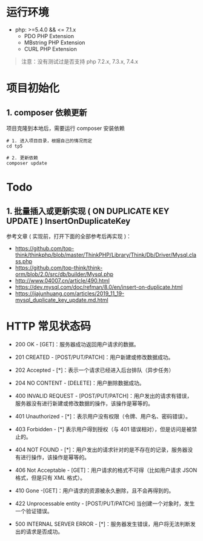 # 运行环境

- php: >=5.4.0 && <= 7.1.x
    - PDO PHP Extension
    - MBstring PHP Extension
    - CURL PHP Extension

> 注意：没有测试过是否支持 php 7.2.x, 7.3.x, 7.4.x


# 项目初始化

## 1. composer 依赖更新

项目克隆到本地后，需要运行 composer 安装依赖

```
# 1. 进入项目目录，根据自己的情况而定
cd tp5

# 2. 更新依赖
composer update
```

# Todo

## 1. 批量插入或更新实现 ( ON DUPLICATE KEY UPDATE ) InsertOnDuplicateKey

参考文章 ( 实现前，打开下面的全部参考后再实现 )：
- https://github.com/top-think/thinkphp/blob/master/ThinkPHP/Library/Think/Db/Driver/Mysql.class.php
- https://github.com/top-think/think-orm/blob/2.0/src/db/builder/Mysql.php
- http://www.04007.cn/article/490.html
- https://dev.mysql.com/doc/refman/8.0/en/insert-on-duplicate.html
- https://jiajunhuang.com/articles/2019_11_19-mysql_duplicate_key_update.md.html

# HTTP 常见状态码

- 200 
OK - [GET]：服务器成功返回用户请求的数据。

- 201
CREATED - [POST/PUT/PATCH]：用户新建或修改数据成功。

- 202
Accepted - [*]：表示一个请求已经进入后台排队（异步任务）

- 204
NO CONTENT - [DELETE]：用户删除数据成功。

- 400
INVALID REQUEST - [POST/PUT/PATCH]：用户发出的请求有错误，服务器没有进行新建或修改数据的操作，该操作是幂等的。

- 401
Unauthorized - [*]：表示用户没有权限（令牌、用户名、密码错误）。

- 403
Forbidden - [*] 表示用户得到授权（与 401 错误相对），但是访问是被禁止的。

- 404
NOT FOUND - [*]：用户发出的请求针对的是不存在的记录，服务器没有进行操作，该操作是幂等的。

- 406
Not Acceptable - [GET]：用户请求的格式不可得（比如用户请求 JSON 格式，但是只有 XML 格式）。

- 410
Gone -[GET]：用户请求的资源被永久删除，且不会再得到的。

- 422
Unprocessable entity - [POST/PUT/PATCH] 当创建一个对象时，发生一个验证错误。

- 500
INTERNAL SERVER ERROR - [*]：服务器发生错误，用户将无法判断发出的请求是否成功。

